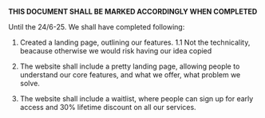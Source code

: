 **THIS DOCUMENT SHALL BE MARKED ACCORDINGLY WHEN COMPLETED**

Until the 24/6-25. We shall have completed following:

1. Created a landing page, outlining our features. 
1.1 Not the technicality, beacause otherwise we would risk having our idea copied

2. The website shall include a pretty landing page, allowing people to understand our core features, and what we offer, what problem we solve.

3. The website shall include a waitlist, where people can sign up for early access and 30% lifetime discount on all our services. 

